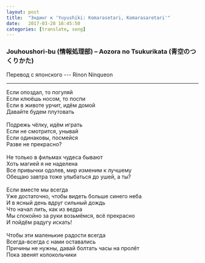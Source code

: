 ```yaml
---
layout: post
title:  "Эндинг к 'Yuyushiki: Komarasetari, Komarasaretari'"
date:   2017-03-28 16:45:50
categories: [translate, song]
---
```


<div class="modal fade" id="myModal" tabindex="-1" role="dialog" aria-labelledby="myModalLabel" aria-hidden="true">
      <div class="modal-dialog">
        <div class="modal-content">
		<center>
          <div class="modal-body">               
          </div>
		</center>
        </div><!-- /.modal-content -->
      </div><!-- /.modal-dialog -->
    </div><!-- /.modal -->

<div class="thumbnails">
</div>

### Jouhoushori-bu (情報処理部) &ndash; Aozora no Tsukurikata (青空のつくりかた)

Перевод с японского --- Rinon Ninqueon<br>
<hr>
Если опоздал, то погуляй<br>
Если клюёшь носом, то поспи<br>
Если в животе урчит, идём домой<br>
Давайте будем плутовать<br>
<br>
Подрежь чёлку, идём играть<br>
Если не смотрится, унывай<br>
Если одинаковы, посмейся<br>
Разве не прекрасно?<br>
<br>
Не только в фильмах чудеса бывают<br>
Хоть магией я не наделена<br>
Все привычки одолев, мир изменим к лучшему<br>
Обещаю завтра тоже улыбаться до ушей, а ты?<br>
<br>
Если вместе мы всегда<br>
Уже достаточно, чтобы видеть больше синего неба<br>
И в ясный день вдруг сильный дождь<br>
Что начал лить, как из ведра<br>
Мы спокойно за руки возьмёмся, всё прекрасно<br>
И пойдём радугу искать!<br>
<br>
Чтобы эти маленькие радости всегда<br>
Всегда-всегда с нами оставались<br>
Причины не нужны, давай болтать часы на пролёт<br>
Пока звенят колокольчики<br>
<br><br><br><br><br>